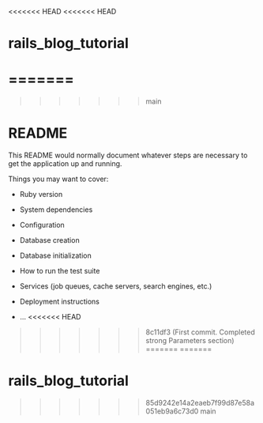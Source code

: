 <<<<<<< HEAD
<<<<<<< HEAD
# rails_blog_tutorial
=======
=======
>>>>>>> main
# README

This README would normally document whatever steps are necessary to get the
application up and running.

Things you may want to cover:

* Ruby version

* System dependencies

* Configuration

* Database creation

* Database initialization

* How to run the test suite

* Services (job queues, cache servers, search engines, etc.)

* Deployment instructions

* ...
<<<<<<< HEAD
>>>>>>> 8c11df3 (First commit. Completed strong Parameters section)
=======
=======
# rails_blog_tutorial
>>>>>>> 85d9242e14a2eaeb7f99d87e58a051eb9a6c73d0
>>>>>>> main

